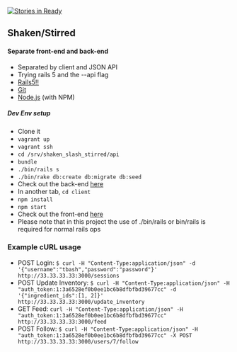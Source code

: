 [![Stories in Ready](https://badge.waffle.io/teebash/shakenXstirred.png?label=ready&title=Ready)](https://waffle.io/teebash/shakenXstirred)
## Shaken/Stirred


#### Separate front-end and back-end
* Separated by client and JSON API
* Trying rails 5 and the --api flag
* [Rails5!!](http://github.com/rails/rails)
* [Git](http://git-scm.com/)
* [Node.js](http://nodejs.org/) (with NPM)

##### Dev Env setup
* Clone it
* `vagrant up`
* `vagrant ssh`
* `cd /srv/shaken_slash_stirred/api`
* `bundle`
* `./bin/rails s`
* `./bin/rake db:create db:migrate db:seed`
* Check out the back-end [here](http://33.33.33.33:3000)
* In another tab, `cd client`
* `npm install`
* `npm start`
* Check out the front-end [here](http://localhost:8000)
* Please note that in this project the use of ./bin/rails or bin/rails is required for normal rails ops


### Example cURL usage
* POST Login: `$ curl -H "Content-Type:application/json" -d '{"username":"tbash","password":"password"}' http://33.33.33.33:3000/sessions`
* POST Update Inventory: `$ curl -H "Content-Type:application/json" -H "auth_token:1:3a6528ef0b0ee1bc6b8dfbfbd39677cc" -d '{"ingredient_ids":[1, 2]}' http://33.33.33.33:3000/update_inventory`
* GET Feed: `curl -H "Content-Type:application/json" -H "auth_token:1:3a6528ef0b0ee1bc6b8dfbfbd39677cc" http://33.33.33.33:3000/feed`
* POST Follow: `$ curl -H "Content-Type:application/json" -H "auth_token:1:3a6528ef0b0ee1bc6b8dfbfbd39677cc" -X POST http://33.33.33.33:3000/users/7/follow`
